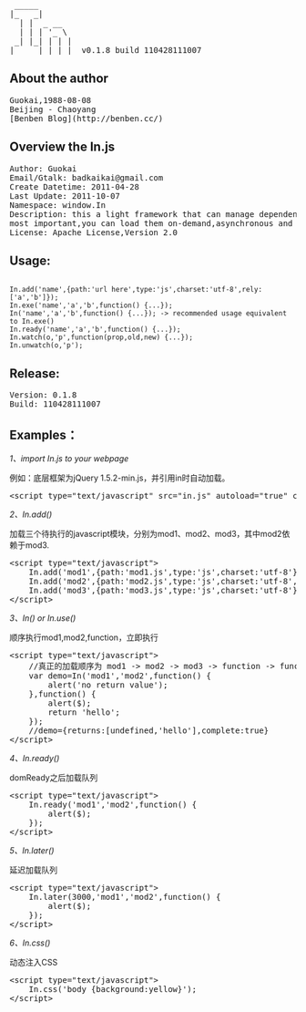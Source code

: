 <pre>
 _____       
|_   _|      
  | |  _ __  
  | | | '_ \ 
 _| |_| | | |
|_____|_| |_|  v0.1.8 build 110428111007
</pre>

About the author
---------------------

<pre>
Guokai,1988-08-08
Beijing - Chaoyang
[Benben Blog](http://benben.cc/)
</pre>

Overview the In.js
-----------------------

<pre>
Author: Guokai
Email/Gtalk: badkaikai@gmail.com
Create Datetime: 2011-04-28
Last Update: 2011-10-07
Namespace: window.In
Description: this a light framework that can manage dependency of the modules,
most important,you can load them on-demand,asynchronous and multi-threaded...
License: Apache License,Version 2.0
</pre>

Usage:
-----------

<pre><code>
In.add('name',{path:'url here',type:'js',charset:'utf-8',rely:['a','b']});
In.exe('name','a','b',function() {...});
In('name','a','b',function() {...}); -> recommended usage equivalent to In.exe()
In.ready('name','a','b',function() {...});
In.watch(o,'p',function(prop,old,new) {...});
In.unwatch(o,'p');
</code></pre>

Release:
-------------

<pre>
Version: 0.1.8
Build: 110428111007
</pre>

Examples：
--------------

*1、import In.js to your webpage*

例如：底层框架为jQuery 1.5.2-min.js，并引用in时自动加载。

<pre>
&lt;script type="text/javascript" src="in.js" autoload="true" core="jquery 1.5.2-min.js"&gt;&lt;/script&gt;
</pre>

*2、In.add()*

加载三个待执行的javascript模块，分别为mod1、mod2、mod3，其中mod2依赖于mod3.

<pre>
&lt;script type="text/javascript"&gt;
	In.add('mod1',{path:'mod1.js',type:'js',charset:'utf-8'});
	In.add('mod2',{path:'mod2.js',type:'js',charset:'utf-8',rely:['mod3']});
	In.add('mod3',{path:'mod3.js',type:'js',charset:'utf-8'});
&lt;/script&gt;
</pre>

*3、In() or In.use()*

顺序执行mod1,mod2,function，立即执行

<pre>
&lt;script type="text/javascript"&gt;
	//真正的加载顺序为 mod1 -> mod2 -> mod3 -> function -> function
	var demo=In('mod1','mod2',function() {
		alert('no return value');
	},function() {
		alert($);
		return 'hello';
	});
	//demo={returns:[undefined,'hello'],complete:true}
&lt;/script&gt;
</pre>

*4、In.ready()*

domReady之后加载队列

<pre>
&lt;script type="text/javascript"&gt;
	In.ready('mod1','mod2',function() {
		alert($);
	});
&lt;/script&gt;
</pre>

*5、In.later()*

延迟加载队列

<pre>
&lt;script type="text/javascript"&gt;
	In.later(3000,'mod1','mod2',function() {
		alert($);
	});
&lt;/script&gt;
</pre>

*6、In.css()*

动态注入CSS

<pre>
&lt;script type="text/javascript"&gt;
	In.css('body {background:yellow}');
&lt;/script&gt;
</pre>
